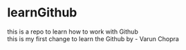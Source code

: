 # learnGithub
this is a repo to learn how to work with Github
<br>
this is my first change to learn the Github
by - Varun Chopra
